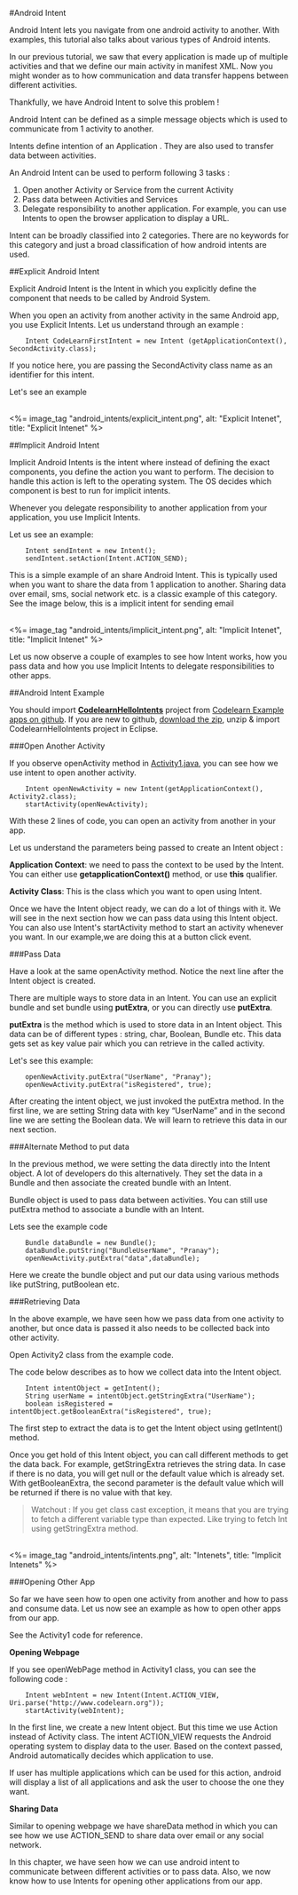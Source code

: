 #Android Intent

Android Intent lets you navigate from one android activity to another. With examples, this tutorial also talks about various types of Android intents.

In our previous tutorial, we saw that every application is made up of multiple activities and that we define our main activity in manifest XML. Now you might wonder as to how communication and data transfer happens between different activities. 

Thankfully, we have Android Intent to solve this problem !

Android Intent can be defined as a simple message objects which is used to communicate from 1 activity to another. 

Intents define intention of an Application . They are also used to transfer data between activities.

An Android Intent can be used to perform following 3 tasks : 

1.    Open another Activity or Service from the current Activity
2.    Pass data between Activities and Services
3.    Delegate responsibility to another application. For example, you can use Intents to open the browser application to display a URL.

Intent can be broadly classified into 2 categories. There are no keywords for this category and just a broad classification of how android intents are used. 

##Explicit Android Intent

Explicit Android Intent is the Intent in which you explicitly define the component that needs to be called by Android System. 

When you open an activity from another activity in the same Android app, you use Explicit Intents. Let us understand through an example :

        Intent CodeLearnFirstIntent = new Intent (getApplicationContext(), SecondActivity.class);

If you notice here, you are passing the SecondActivity class name as an identifier for this intent. 

Let's see an example 

<br/>
<%= image_tag "android_intents/explicit_intent.png", alt: "Explicit Intenet", title: "Explicit Intenet" %>


##Implicit Android Intent

Implicit Android Intents is the intent where instead of defining the exact components, you define the action you want to perform. The decision to handle this action is left to the operating system. The OS decides which component is best to run for implicit intents. 

Whenever you delegate responsibility to another application from your application, you use Implicit Intents. 

Let us see an example:

        Intent sendIntent = new Intent();
        sendIntent.setAction(Intent.ACTION_SEND);

This is a simple example of an share Android Intent. This is typically used when you want to share the data from 1 application to another. Sharing data over email, sms, social network etc. is a classic example of this category. See the image below, this is a implicit intent for sending email

<br/>
<%= image_tag "android_intents/implicit_intent.png", alt: "Implicit Intenet", title: "Implicit Intenet" %>

Let us now observe a couple of examples to see how Intent works, how you pass data and how you use Implicit Intents to delegate responsibilities to other apps. 


##Android Intent Example

You should import [**CodelearnHelloIntents**](https://github.com/pranayairan/Code-Learn-Android-Example/tree/master/CodeLearnHelloIntents) project from [Codelearn Example apps on github](https://github.com/pranayairan/Code-Learn-Android-Example). If you are new to github, [download the zip](https://github.com/pranayairan/Code-Learn-Android-Example/archive/master.zip), unzip & import CodelearnHelloIntents project in Eclipse.

###Open Another Activity

If you observe openActivity method in [Activity1.java](https://github.com/pranayairan/Code-Learn-Android-Example/blob/master/CodeLearnHelloIntents/src/org/codelearn/codelearnhellointents/Activity1.java), you can see how we use intent to open another activity.

        Intent openNewActivity = new Intent(getApplicationContext(), Activity2.class);
        startActivity(openNewActivity);

With these 2 lines of code, you can open an activity from another in your app. 

Let us understand the parameters being passed to create an Intent object :

**Application Context**: we need to pass the context to be used by the Intent. You can either use **getapplicationContext()** method, or use **this** qualifier. 

**Activity Class**: This is the class which you want to open using Intent. 

Once we have the Intent object ready, we can do a lot of things with it. We will see in the next section how we can pass data using this Intent object.
You can also use Intent's startActivity method to start an activity whenever you want. In our example,we are doing this at a button click event.  

###Pass Data

Have a look at the same openActivity method. Notice the next line after the Intent object is created.  

There are multiple ways to store data in an Intent. You can use an explicit bundle and set bundle using **putExtra**, or you can directly use **putExtra**. 

**putExtra** is the method which is used to store data in an Intent object. This data can be of different types : string, char, Boolean, Bundle etc. This data gets set as key value pair which you can retrieve in the called activity. 

Let's see this example: 

        openNewActivity.putExtra("UserName", "Pranay");
        openNewActivity.putExtra("isRegistered", true);

After creating the intent object, we just invoked the putExtra method. In the first line, we are setting String data with key “UserName” and in the second line we are setting the Boolean data. We will learn to retrieve this data in our next section. 

###Alternate Method to put data

In the previous method, we were setting the data directly into the Intent object. A lot of developers do this alternatively. They set the data in a Bundle and then associate the created bundle with an Intent. 

Bundle object is used to pass data between activities. You can still use putExtra method to associate a bundle with an Intent. 

Lets see the example code

        Bundle dataBundle = new Bundle();
        dataBundle.putString("BundleUserName", "Pranay");
        openNewActivity.putExtra("data",dataBundle);

Here we create the bundle object and put our data using various methods like putString, putBoolean etc. 



###Retrieving Data

In the above example, we have seen how we pass data from one activity to another, but once data is passed it also needs to be collected back into other activity. 

Open Activity2 class from the example code. 

The code below describes as to how we collect data into the Intent object.

        Intent intentObject = getIntent();
        String userName = intentObject.getStringExtra("UserName");
        boolean isRegistered = intentObject.getBooleanExtra("isRegistered", true);


The first step to extract the data is to get the Intent object using getIntent() method. 

Once you get hold of this Intent object, you can call different methods to get the data back. For example, getStringExtra retrieves the string data. In case if there is no data, you will get null or the default value which is already set. With getBooleanExtra, the second parameter is the default value which will be returned if there is no value with that key. 

> Watchout : If you get class cast exception, it means that you are trying to fetch a different variable type than expected. Like trying to fetch Int using getStringExtra method.

<br/>
<%= image_tag "android_intents/intents.png", alt: "Intenets", title: "Implicit Intenets" %>

###Opening Other App

So far we have seen how to open one activity from another and how to pass and consume data.  Let us now see an example as how to open other apps from our app.

See the Activity1 code for reference. 

**Opening Webpage**

If you see openWebPage method in Activity1 class, you can see the following code :

        Intent webIntent = new Intent(Intent.ACTION_VIEW, Uri.parse("http://www.codelearn.org"));
        startActivity(webIntent);

In the first line, we create a new Intent object. But this time we use Action instead of Activity class. The intent ACTION_VIEW requests the Android operating system to display data to the user. Based on the context passed, Android automatically decides which application to use. 

If user has multiple applications which can be used for this action, android will display a list of all applications and ask the user to choose the one they want. 


**Sharing Data**

Similar to opening webpage we have shareData method in which you can see how we use ACTION_SEND to share data over email or any social network. 



In this chapter, we have seen how we can use android intent to communicate between different activities or to pass data. Also, we now know how to use Intents for opening other applications from our app.

